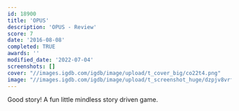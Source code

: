 ```yaml
---
id: 18900
title: 'OPUS'
description: 'OPUS - Review'
score: 7
date: '2016-08-08'
completed: TRUE
awards: ''
modified_date: '2022-07-04'
screenshots: []
cover: "//images.igdb.com/igdb/image/upload/t_cover_big/co22t4.png"
image: "//images.igdb.com/igdb/image/upload/t_screenshot_huge/dzpjv8vrfheuiiuxoayo.jpg"
---
```

Good story! A fun little mindless story driven game.